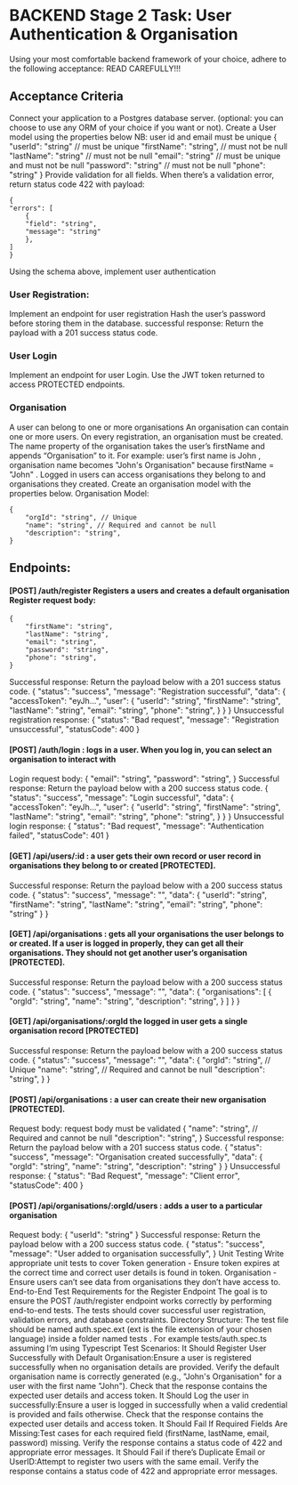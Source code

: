 # BACKEND Stage 2 Task: User Authentication & Organisation
Using your most comfortable backend framework of your choice, adhere to the following acceptance:
READ CAREFULLY!!!
## Acceptance Criteria
Connect your application to a Postgres database server. (optional: you can choose to use any ORM of your choice if you want or not).
Create a User model using the properties below
NB: user id and email must be unique
    {
        "userId": "string" // must be unique
        "firstName": "string", // must not be null
        "lastName": "string" // must not be null
        "email": "string" // must be unique and must not be null
        "password": "string" // must not be null
        "phone": "string"
    }
Provide validation for all fields. When there’s a validation error, return status code 422 with payload:

    {
    "errors": [
        {
        "field": "string",
        "message": "string"
        },
    ]
    }
Using the schema above, implement user authentication
### User Registration:
Implement an endpoint for user registration
Hash the user’s password before storing them in the database.
successful response: Return the payload with a 201 success status code.
### User Login
Implement an endpoint for user Login.
Use the JWT token returned to access PROTECTED endpoints.
### Organisation
A user can belong to one or more organisations
An organisation can contain one or more users.
On every registration, an organisation must be created.
The name property of the organisation takes the user’s firstName and appends “Organisation” to it. For example: user’s first name is John , organisation name becomes "John's Organisation" because firstName = "John" .
Logged in users can access organisations they belong to and organisations they created.
Create an organisation model with the properties below.
Organisation Model:

    {
        "orgId": "string", // Unique
        "name": "string", // Required and cannot be null
        "description": "string",
    }
## Endpoints:
#### [POST] /auth/register Registers a users and creates a default organisation Register request body:
    {
        "firstName": "string",
        "lastName": "string",
        "email": "string",
        "password": "string",
        "phone": "string",
    }
Successful response: Return the payload below with a 201 success status code.
    {
        "status": "success",
        "message": "Registration successful",
        "data": {
        "accessToken": "eyJh...",
        "user": {
            "userId": "string",
            "firstName": "string",
                    "lastName": "string",
                    "email": "string",
                    "phone": "string",
        }
        }
    }
Unsuccessful registration response:
    {
        "status": "Bad request",
        "message": "Registration unsuccessful",
        "statusCode": 400
    }
#### [POST] /auth/login : logs in a user. When you log in, you can select an organisation to interact with
Login request body:
    {
        "email": "string",
        "password": "string",
    }
Successful response: Return the payload below with a 200 success status code.
    {
        "status": "success",
        "message": "Login successful",
        "data": {
        "accessToken": "eyJh...",
        "user": {
            "userId": "string",
            "firstName": "string",
                    "lastName": "string",
                    "email": "string",
                    "phone": "string",
        }
        }
    }
Unsuccessful login response:
    {
        "status": "Bad request",
        "message": "Authentication failed",
        "statusCode": 401
    }
#### [GET] /api/users/:id : a user gets their own record or user record in organisations they belong to or created [PROTECTED].
Successful response: Return the payload below with a 200 success status code.
    {
            "status": "success",
        "message": "<message>",
        "data": {
        "userId": "string",
        "firstName": "string",
                "lastName": "string",
                "email": "string",
                "phone": "string"
        }
    }
#### [GET] /api/organisations : gets all your organisations the user belongs to or created. If a user is logged in properly, they can get all their organisations. They should not get another user’s organisation [PROTECTED].
Successful response: Return the payload below with a 200 success status code.
    {
        "status": "success",
            "message": "<message>",
        "data": {
        "organisations": [
            {
                "orgId": "string",
                        "name": "string",
                        "description": "string",
            }
        ]
        }
    }
#### [GET] /api/organisations/:orgId the logged in user gets a single organisation record [PROTECTED]
Successful response: Return the payload below with a 200 success status code.
    {
        "status": "success",
            "message": "<message>",
        "data": {
                "orgId": "string", // Unique
                "name": "string", // Required and cannot be null
                "description": "string",
        }
    }
#### [POST] /api/organisations : a user can create their new organisation [PROTECTED].
Request body: request body must be validated
    {
        "name": "string", // Required and cannot be null
        "description": "string",
    }
Successful response: Return the payload below with a 201 success status code.
    {
        "status": "success",
        "message": "Organisation created successfully",
        "data": {
            "orgId": "string", 
                    "name": "string", 
                    "description": "string"
        }
    }
Unsuccessful response:
    {
        "status": "Bad Request",
        "message": "Client error",
        "statusCode": 400
    }
#### [POST] /api/organisations/:orgId/users : adds a user to a particular organisation
Request body:
    {
        "userId": "string"
    }
Successful response: Return the payload below with a 200 success status code.
    {
        "status": "success",
        "message": "User added to organisation successfully",
    }
Unit Testing
Write appropriate unit tests to cover
Token generation - Ensure token expires at the correct time and correct user details is found in token.
Organisation - Ensure users can’t see data from organisations they don’t have access to.
End-to-End Test Requirements for the Register Endpoint
The goal is to ensure the POST /auth/register endpoint works correctly by performing end-to-end tests. The tests should cover successful user registration, validation errors, and database constraints.
Directory Structure:
The test file should be named auth.spec.ext (ext is the file extension of your chosen language) inside a folder named tests . For example tests/auth.spec.ts assuming I’m using Typescript
Test Scenarios:
It Should Register User Successfully with Default Organisation:Ensure a user is registered successfully when no organisation details are provided.
Verify the default organisation name is correctly generated (e.g., "John's Organisation" for a user with the first name "John").
Check that the response contains the expected user details and access token.
It Should Log the user in successfully:Ensure a user is logged in successfully when a valid credential is provided and fails otherwise.
Check that the response contains the expected user details and access token.
It Should Fail If Required Fields Are Missing:Test cases for each required field (firstName, lastName, email, password) missing.
Verify the response contains a status code of 422 and appropriate error messages.
It Should Fail if there’s Duplicate Email or UserID:Attempt to register two users with the same email.
Verify the response contains a status code of 422 and appropriate error messages.